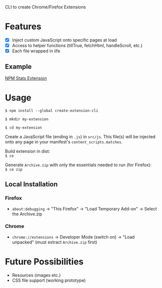 CLI to create Chrome/Firefox Extensions

# Features
- [x] Inject custom JavaScript onto specific pages at load  
- [x] Access to helper functions (tillTrue, fetchHtml, handleScroll, etc.)
- [x] Each file wrapped in iife  

## Example
[NPM Stats Extension](https://github.com/zvakanaka/npm-stats-extension)

# Usage
`$ npm install --global create-extension-cli`  

`$ mkdir my-extension`

`$ cd my-extension`

Create a JavaScript file (ending in `.js`) in `src/js`. This file(s) will be injected onto any page in your manifest's `content_scripts.matches`.

Build extension in dist:   
`$ ce`

Generate `Archive.zip` with only the essentials needed to run (for Firefox):  
`$ ce zip`

## Local Installation
### Firefox
- `about:debugging` -> "This Firefox" -> "Load Temporary Add-on" -> Select the Archive.zip

### Chrome
- `chrome://extensions` -> Developer Mode (switch on) -> "Load unpacked" (must extract `Archive.zip` first)

# Future Possibilities
- Resources (images etc.)
- CSS file support (working prototype)
